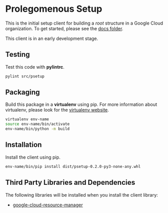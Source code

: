 # Prolegomenous Setup

This is the initial setup client for building a *root* structure in a Google
Cloud organization. To get started, please see the
[docs folder](docs/README.md).

This client is in an early development stage.

## Testing

Test this code with **pylintrc**.

```bash
pylint src/psetup
```

## Packaging

Build this package in a **virtualenv** using pip.
For more information about virtualenv, please look for the [virtualenv website](https://virtualenv.pypa.io/en/latest/).

```bash
virtualenv env-name
source env-name/bin/activate
env-name/bin/python -m build
```

## Installation

Install the client using pip.

```bash
env-name/bin/pip install dist/psetup-0.2.0-py3-none-any.whl
```

## Third Party Libraries and Dependencies

The following libraries will be installed when you install the client library:

* [google-cloud-resource-manager](https://github.com/googleapis/google-cloud-python/tree/main/packages/google-cloud-resource-manager)
